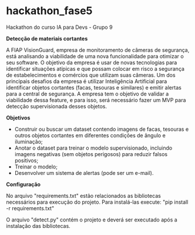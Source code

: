# hackathon_fase5
Hackathon do curso IA para Devs - Grupo 9

**Detecção de materiais cortantes**

  A FIAP VisionGuard, empresa de monitoramento de câmeras de
segurança, está analisando a viabilidade de uma nova funcionalidade para
otimizar o seu software.
  O objetivo da empresa é usar de novas tecnologias para identificar
situações atípicas e que possam colocar em risco a segurança de
estabelecimentos e comércios que utilizam suas câmeras.
  Um dos principais desafios da empresa é utilizar Inteligência Artificial
para identificar objetos cortantes (facas, tesouras e similares) e emitir alertas
para a central de segurança.
  A empresa tem o objetivo de validar a viabilidade dessa feature, e para
isso, será necessário fazer um MVP para detecção supervisionada desses
objetos.

**Objetivos**

- Construir ou buscar um dataset contendo imagens de facas, tesouras e
outros objetos cortantes em diferentes condições de ângulo e
iluminação;
- Anotar o dataset para treinar o modelo supervisionado, incluindo
imagens negativas (sem objetos perigosos) para reduzir falsos positivos;
- Treinar o modelo;
- Desenvolver um sistema de alertas (pode ser um e-mail).
  
**Configuração**

No arquivo "requirements.txt" estão relacionados as bibliotecas necessários para execução do projeto.
Para instalá-las execute: "pip install -r requirements.txt"

O arquivo "detect.py" contém o projeto e deverá ser executado após a instalação das bibliotecas.
